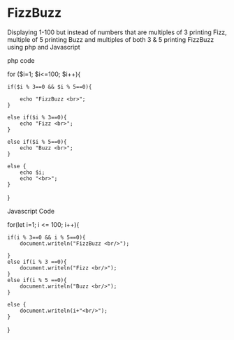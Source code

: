 # FizzBuzz
Displaying 1-100 but instead of numbers that are multiples of 3 printing Fizz, multiple of 5 printing Buzz and multiples of both 3 &amp; 5 printing FizzBuzz using php and Javascript

php code

for ($i=1; $i<=100; $i++){

    if($i % 3==0 && $i % 5==0){
    
        echo "FizzBuzz <br>";
    }
    
    else if($i % 3==0){
        echo "Fizz <br>";
    }
    
    else if($i % 5==0){
        echo "Buzz <br>";
    }
            
    else {
        echo $i;
        echo "<br>";
    }

}

Javascript Code


for(let i=1; i <= 100; i++){

    if(i % 3==0 && i % 5==0){
        document.writeln("FizzBuzz <br/>");
        
    }
    else if(i % 3 ==0){
        document.writeln("Fizz <br/>");
    }
    else if(i % 5 ==0){
        document.writeln("Buzz <br/>");
    }
    
    else {
        document.writeln(i+"<br/>");
    }
}
